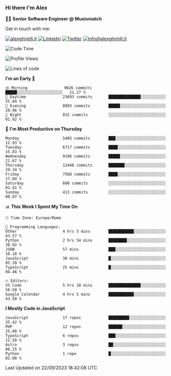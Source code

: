 ### Hi there I'm Alex

👨‍💻 __Senior Software Engineer @ Musixmatch__

Get in touch with me:

[![alexghirelli.it](https://img.shields.io/static/v1?label=1gh.dev&message=%20&color=red&logo=&style=flat-square&logoColor=white)](https://1gh.dev/)
[![Linkedin](https://img.shields.io/static/v1?label=Linkedin&message=%20&color=blue&logo=Linkedin&style=flat-square&logoColor=white)](https://linkedin.com/in/alexghirelli)
[![Twitter](https://img.shields.io/static/v1?label=Twitter&message=%20&color=blue&logo=Twitter&style=flat-square&logoColor=white)](https://twitter.com/alexGhirelli)
[![info@alexghirelli.it](https://img.shields.io/static/v1?label=info@alexghirelli.it&message=%20&color=red&logo=gmail&style=flat-square&logoColor=white)](mailto:info@alexghirelli.it)

<!--START_SECTION:waka-->
![Code Time](http://img.shields.io/badge/Code%20Time-7%2C569%20hrs%2032%20mins-blue)

![Profile Views](http://img.shields.io/badge/Profile%20Views-0-blue)

![Lines of code](https://img.shields.io/badge/From%20Hello%20World%20I%27ve%20Written-113.1%20million%20lines%20of%20code-blue)

**I'm an Early 🐤** 

```text
🌞 Morning                9026 commits        █████░░░░░░░░░░░░░░░░░░░░   21.27 % 
🌆 Daytime                23693 commits       ██████████████░░░░░░░░░░░   55.84 % 
🌃 Evening                8893 commits        █████░░░░░░░░░░░░░░░░░░░░   20.96 % 
🌙 Night                  815 commits         ░░░░░░░░░░░░░░░░░░░░░░░░░   01.92 % 
```
📅 **I'm Most Productive on Thursday** 

```text
Monday                   5485 commits        ███░░░░░░░░░░░░░░░░░░░░░░   12.93 % 
Tuesday                  6717 commits        ████░░░░░░░░░░░░░░░░░░░░░   15.83 % 
Wednesday                9196 commits        █████░░░░░░░░░░░░░░░░░░░░   21.67 % 
Thursday                 12448 commits       ███████░░░░░░░░░░░░░░░░░░   29.34 % 
Friday                   7568 commits        ████░░░░░░░░░░░░░░░░░░░░░   17.84 % 
Saturday                 600 commits         ░░░░░░░░░░░░░░░░░░░░░░░░░   01.41 % 
Sunday                   413 commits         ░░░░░░░░░░░░░░░░░░░░░░░░░   00.97 % 
```


📊 **This Week I Spent My Time On** 

```text
🕑︎ Time Zone: Europe/Rome

💬 Programming Languages: 
Other                    4 hrs 5 mins        ███████████░░░░░░░░░░░░░░   43.57 % 
Python                   2 hrs 54 mins       ████████░░░░░░░░░░░░░░░░░   30.92 % 
JSON                     57 mins             ███░░░░░░░░░░░░░░░░░░░░░░   10.18 % 
JavaScript               30 mins             █░░░░░░░░░░░░░░░░░░░░░░░░   05.39 % 
TypeScript               25 mins             █░░░░░░░░░░░░░░░░░░░░░░░░   04.46 % 

🔥 Editors: 
VS Code                  5 hrs 18 mins       ██████████████░░░░░░░░░░░   56.50 % 
Google Calendar          4 hrs 5 mins        ███████████░░░░░░░░░░░░░░   43.50 % 
```

**I Mostly Code in JavaScript** 

```text
JavaScript               17 repos            █████████░░░░░░░░░░░░░░░░   35.42 % 
PHP                      12 repos            ██████░░░░░░░░░░░░░░░░░░░   25.00 % 
TypeScript               6 repos             ███░░░░░░░░░░░░░░░░░░░░░░   12.50 % 
Astro                    3 repos             ██░░░░░░░░░░░░░░░░░░░░░░░   06.25 % 
Python                   1 repo              █░░░░░░░░░░░░░░░░░░░░░░░░   02.08 % 
```




 Last Updated on 22/09/2023 18:42:08 UTC
<!--END_SECTION:waka-->
